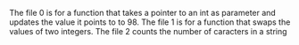 The file 0 is for a function that takes a pointer to an int as parameter and updates the value it points to to 98.
The file 1 is for a function that swaps the values of two integers.
The file 2 counts the number of caracters in a string
